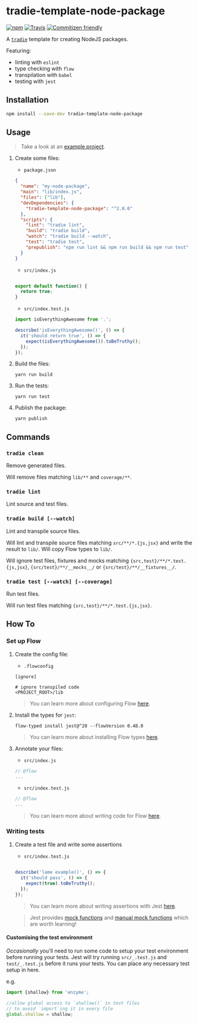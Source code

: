 # tradie-template-node-package

[![npm](https://img.shields.io/npm/v/tradie-template-node-package.svg)]()
[![Travis](https://img.shields.io/travis/jameslnewell/tradie-v4.svg)]()
[![Commitizen friendly](https://img.shields.io/badge/commitizen-friendly-brightgreen.svg)](http://commitizen.github.io/cz-cli/)

A [`tradie`](https://www.npmjs.com/package/tradie) template for creating NodeJS packages.

Featuring:

- linting with `eslint`
- type checking with `flow`
- transpilation with `babel`
- testing with `jest`

## Installation

```bash
npm install --save-dev tradie-template-node-package
```

## Usage

> Take a look at an [example project](https://github.com/jameslnewell/tradie-v4/tree/separate-builder/packages/tradie-template-node-package-example).

1. Create some files:

    - `package.json`
    ```json
    {
      "name": "my-node-package",
      "main": "lib/index.js",
      "files": ["lib"],
      "devDependencies": {
        "tradie-template-node-package": "^2.0.0"
      },
      "scripts": {
        "lint": "tradie lint",
        "build": "tradie build",
        "watch": "tradie build --watch",
        "test": "tradie test",
        "prepublish": "npm run lint && npm run build && npm run test"
      }
    }
    ```
    - `src/index.js`
    ```js

    export default function() {
      return true;
    }

    ```
    - `src/index.test.js`
    ```js
    import isEverythingAwesome from '.';

    describe('isEverythingAwesome()', () => {
      it('should return true', () => {
        expect(isEverythingAwesome()).toBeTruthy();
      });
    });

    ```

2. Build the files:
  
    `yarn run build`

3. Run the tests:

    `yarn run test`

4. Publish the package:

    `yarn publish`

## Commands

### `tradie clean`

Remove generated files.

Will remove files matching `lib/**` and `coverage/**`.

### `tradie lint`

Lint source and test files. 

### `tradie build [--watch]`

Lint and transpile source files.

Will lint and transpile source files matching `src/**/*.{js,jsx}` and write the result to `lib/`. Will copy Flow types to `lib/`.

Will ignore test files, fixtures and mocks matching `{src,test}/**/*.test.{js,jsx}`, `{src/test}/**/__mocks__/` or `{src/test}/**/__fixtures__/`.

### `tradie test [--watch] [--coverage]`

Run test files.

Will run test files matching `{src,test}/**/*.test.{js,jsx}`.

## How To

### Set up Flow

1. Create the config file:

    - `.flowconfig`
    ```
    [ignore]

    # ignore transpiled code
    <PROJECT_ROOT>/lib

    ```

    > You can learn more about configuring Flow [here](https://flow.org/en/docs/config/).

2. Install the types for `jest`:

    `flow-typed install jest@^20 --flowVersion 0.48.0`

    > You can learn more about installing Flow types [here](https://github.com/flowtype/flow-typed#readme).

3. Annotate your files:

    - `src/index.js`
    ```js
    // @flow
    ...
    ```
    
    - `src/index.test.js`
    ```js
    // @flow
    ...
    ```

    > You can learn more about writing code for Flow [here](https://flow.org/en/docs/usage/#toc-write-flow-code).

### Writing tests

1. Create a test file and write some assertions
  
    - `src/index.test.js`
    ```js
  
    describe('lame example()', () => {
      it('should pass', () => {
        expect(true).toBeTruthy();
      });
    });

    ```

    > You can learn more about writing assertions with Jest [here](https://facebook.github.io/jest/docs/expect.html#content). 
    
    > Jest provides [mock functions](https://facebook.github.io/jest/docs/mock-function-api.html#content) and [manual mock functions](https://facebook.github.io/jest/docs/manual-mocks.html) which are worth learning!

#### Customising the test environment

*Occasionally* you'll need to run some code to setup your test environment before running your tests. Jest will try running `src/_.test.js` and `test/_.test.js` before it runs your tests. You can place any necessary test setup in here.

e.g.

```js
import {shallow} from 'enzyme';

//allow global access to `shallow()` in test files
// to avoid `import`ing it in every file
global.shallow = shallow;

```
